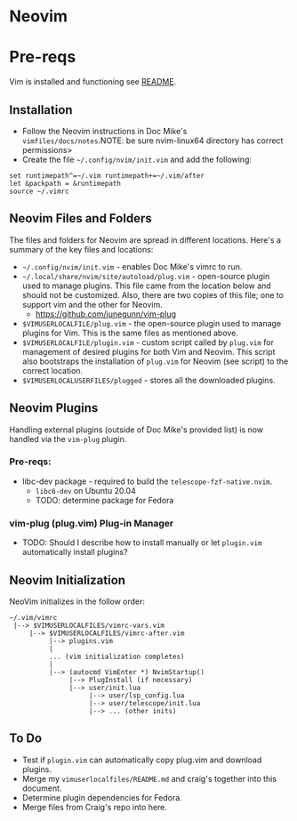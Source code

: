# Neovim

# Pre-reqs 
Vim is installed and functioning see [README](./README.md).

## Installation

* Follow the Neovim instructions in Doc Mike's `vimfiles/docs/notes`.NOTE: be sure nvim-linux64 directory has correct permissions>
* Create the file `~/.config/nvim/init.vim` and add the following:
```
set runtimepath^=~/.vim runtimepath+=~/.vim/after
let &packpath = &runtimepath
source ~/.vimrc
```

## Neovim Files and Folders

The files and folders for Neovim are spread in different locations. Here's a
summary of the key files and locations:

* `~/.config/nvim/init.vim` - enables Doc Mike's vimrc to run.
* `~/.local/share/nvim/site/autoload/plug.vim` - open-source plugin used to
  manage plugins. This file came from the location below and should not be
  customized. Also, there are two copies of this file; one to support vim and
  the other for Neovim.
    - https://github.com/junegunn/vim-plug
* `$VIMUSERLOCALFILE/plug.vim` - the open-source plugin used to manage plugins
  for Vim. This is the same files as mentioned above.
* `$VIMUSERLOCALFILE/plugin.vim` - custom script called by `plug.vim` for
  management of desired plugins for both Vim and Neovim. This script also
  bootstraps the installation of `plug.vim` for Neovim (see script) to the
  correct location.
* `$VIMUSERLOCALUSERFILES/plugged` - stores all the downloaded plugins.

## Neovim Plugins
Handling external plugins (outside of Doc Mike's provided list) is now handled
via the `vim-plug` plugin.

### Pre-reqs:

* libc-dev package - required to build the `telescope-fzf-native.nvim`.
    - `libc6-dev` on Ubuntu 20.04
    - TODO: determine package for Fedora

### vim-plug (plug.vim) Plug-in Manager

* TODO: Should I describe how to install manually or let `plugin.vim` automatically
  install plugins?

## Neovim Initialization

NeoVim initializes in the follow order:

```
~/.vim/vimrc
 |--> $VIMUSERLOCALFILES/vimrc-vars.vim
     |--> $VIMUSERLOCALFILES/vimrc-after.vim
          |--> plugins.vim
          |
          ... (vim initialization completes)
          |
          |--> (autocmd VimEnter *) NvimStartup()
               |--> PlugInstall (if necessary)
               |--> user/init.lua
                    |--> user/lsp_config.lua
                    |--> user/telescope/init.lua
                    |--> ... (other inits)
```

## To Do
* Test if `plugin.vim` can automatically copy plug.vim and download plugins.
* Merge my `vimuserlocalfiles/README.md` and craig's together into this
  document.
* Determine plugin dependencies for Fedora.
* Merge files from Craig's repo into here.
